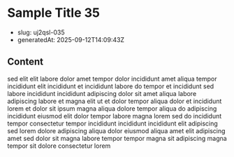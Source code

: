 # Sample Title 35

- slug: uj2qsl-035
- generatedAt: 2025-09-12T14:09:43Z

## Content
sed elit elit labore dolor amet tempor dolor incididunt amet aliqua tempor incididunt elit incididunt et incididunt labore do tempor et incididunt sed labore incididunt incididunt adipiscing dolor sit amet aliqua labore adipiscing labore et magna elit ut et dolor tempor aliqua dolor et incididunt lorem et dolor sit ipsum magna aliqua dolore tempor aliqua do adipiscing incididunt eiusmod elit dolor tempor labore magna lorem sed do incididunt tempor consectetur tempor incididunt incididunt incididunt elit adipiscing sed lorem dolore adipiscing aliqua dolor eiusmod aliqua amet elit adipiscing amet sed dolor sit magna labore tempor tempor magna sit adipiscing magna tempor sit dolore consectetur lorem
